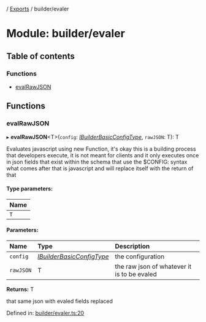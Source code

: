 [](../README.md) / [Exports](../modules.md) / builder/evaler

# Module: builder/evaler

## Table of contents

### Functions

- [evalRawJSON](builder_evaler.md#evalrawjson)

## Functions

### evalRawJSON

▸ **evalRawJSON**<T\>(`config`: [*IBuilderBasicConfigType*](../interfaces/builder_config.ibuilderbasicconfigtype.md), `rawJSON`: T): T

Evaluates javascript using new Function, it's okay this is a building
process that developers execute, it is not meant for clients and it only executes
once in json fields that exist within the schema that use the $CONFIG: syntax
what comes after that is javascript and will replace itself with the return of that

#### Type parameters:

Name |
:------ |
`T` |

#### Parameters:

Name | Type | Description |
:------ | :------ | :------ |
`config` | [*IBuilderBasicConfigType*](../interfaces/builder_config.ibuilderbasicconfigtype.md) | the configuration   |
`rawJSON` | T | the raw json of whatever it is to be evaled   |

**Returns:** T

that same json with evaled fields replaced

Defined in: [builder/evaler.ts:20](https://github.com/onzag/itemize/blob/3efa2a4a/builder/evaler.ts#L20)
